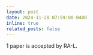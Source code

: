 ```yaml
---
layout: post
date: 2024-11-28 07:59:00-0400
inline: true
related_posts: false
---
```


1 paper is accepted by RA-L.